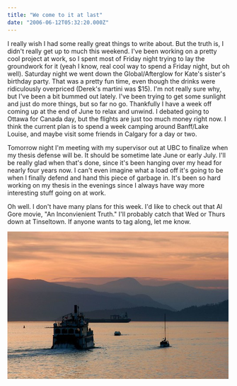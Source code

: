 ```yaml
---
title: "We come to it at last"
date: "2006-06-12T05:32:20.000Z"
---
```


I really wish I had some really great things to write about. But the truth is, I didn't really get up to much this weekend. I've been working on a pretty cool project at work, so I spent most of Friday night trying to lay the groundwork for it (yeah I know, real cool way to spend a Friday night, but oh well). Saturday night we went down the Global/Afterglow for Kate's sister's birthday party. That was a pretty fun time, even though the drinks were ridiculously overpriced (Derek's martini was $15). I'm not really sure why, but I've been a bit bummed out lately. I've been trying to get some sunlight and just do more things, but so far no go. Thankfully I have a week off coming up at the end of June to relax and unwind. I debated going to Ottawa for Canada day, but the flights are just too much money right now. I think the current plan is to spend a week camping around Banff/Lake Louise, and maybe visit some friends in Calgary for a day or two.

Tomorrow night I'm meeting with my supervisor out at UBC to finalize when my thesis defense will be. It should be sometime late June or early July. I'll be really glad when that's done, since it's been hanging over my head for nearly four years now. I can't even imagine what a load off it's going to be when I finally defend and hand this piece of garbage in. It's been so hard working on my thesis in the evenings since I always have way more interesting stuff going on at work.

Oh well. I don't have many plans for this week. I'd like to check out that Al Gore movie, "An Inconvienient Truth." I'll probably catch that Wed or Thurs down at Tinseltown. If anyone wants to tag along, let me know.

[![ss](images/165490499_303a8adcfb.jpg)](http://www.flickr.com/photos/duanestorey/165490499/)
